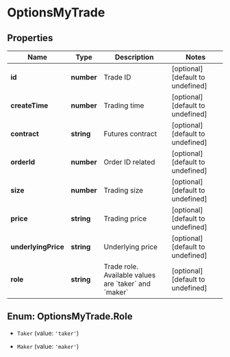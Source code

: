 # OptionsMyTrade

## Properties

Name | Type | Description | Notes
------------ | ------------- | ------------- | -------------
**id** | **number** | Trade ID | [optional] [default to undefined]
**createTime** | **number** | Trading time | [optional] [default to undefined]
**contract** | **string** | Futures contract | [optional] [default to undefined]
**orderId** | **number** | Order ID related | [optional] [default to undefined]
**size** | **number** | Trading size | [optional] [default to undefined]
**price** | **string** | Trading price | [optional] [default to undefined]
**underlyingPrice** | **string** | Underlying price | [optional] [default to undefined]
**role** | **string** | Trade role. Available values are &#x60;taker&#x60; and &#x60;maker&#x60; | [optional] [default to undefined]

## Enum: OptionsMyTrade.Role

* `Taker` (value: `'taker'`)

* `Maker` (value: `'maker'`)


